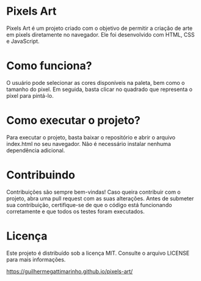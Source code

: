 # Pixels Art
Pixels Art é um projeto criado com o objetivo de permitir a criação de arte em pixels diretamente no navegador. Ele foi desenvolvido com HTML, CSS e JavaScript.

# Como funciona?
O usuário pode selecionar as cores disponíveis na paleta, bem como o tamanho do pixel. Em seguida, basta clicar no quadrado que representa o pixel para pintá-lo.


# Como executar o projeto?
Para executar o projeto, basta baixar o repositório e abrir o arquivo index.html no seu navegador. Não é necessário instalar nenhuma dependência adicional.

# Contribuindo
Contribuições são sempre bem-vindas! Caso queira contribuir com o projeto, abra uma pull request com as suas alterações. Antes de submeter sua contribuição, certifique-se de que o código está funcionando corretamente e que todos os testes foram executados.

# Licença
Este projeto é distribuído sob a licença MIT. Consulte o arquivo LICENSE para mais informações.

https://guilhermegattimarinho.github.io/pixels-art/

